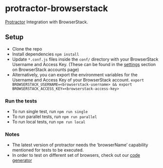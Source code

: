 # protractor-browserstack

[Protractor](https://github.com/angular/protractor/) Integration with BrowserStack.

## Setup

- Clone the repo
- Install dependencies `npm install`
- Update `*.conf.js` files inside the `conf/` directory with your BrowserStack Username and Access Key. (These can be found in the [settings](https://www.browserstack.com/accounts/settings) section on BrowserStack accounts page)
- Alternatively, you can export the environment variables for the Username and Access Key of your BrowserStack account. `export BROWSERSTACK_USERNAME=<browserstack-username> && export BROWSERSTACK_ACCESS_KEY=<browserstack-access-key>`

### Run the tests

- To run single test, run `npm run single`
- To run parallel tests, run `npm run parallel`
- To run local tests, run `npm run local`


### Notes

- The latest version of protractor needs the ‘browserName’ capability mentioned for tests to be executed.
- In order to test on different set of browsers, check out our [code generator](https://www.browserstack.com/automate/python#setting-os-and-browser)
